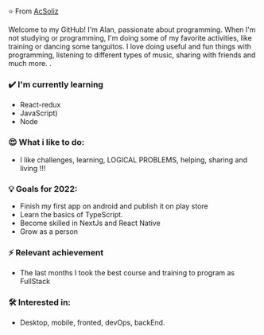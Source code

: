 ⭐️ From [AcSoliz](https://github.com/AcSoliz)

Welcome to my GitHub! I'm Alan, passionate about programming. When I'm not studying or programming, I'm doing some of my favorite activities, like training or dancing some tanguitos.
I love doing useful and fun things with programming, listening to different types of music, sharing with friends and much more. .

### ✔️ I'm currently learning
- React-redux
- JavaScript)
- Node


### 😍 What i like to do:
- I like challenges, learning, LOGICAL PROBLEMS, helping, sharing and living !!!

### 💡 Goals for 2022:
- Finish my first app on android and publish it on play store
- Learn the basics of TypeScript.
- Become skilled in NextJs and React Native
- Grow as a person

### ⚡ Relevant achievement
- The last months I took the best course and training to program as FullStack

### 🛠 Interested in:
- Desktop, mobile, fronted, devOps, backEnd.
